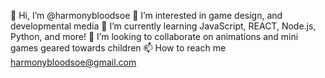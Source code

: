 👋 Hi, I’m @harmonybloodsoe
👀 I’m interested in game design, and developmental media
🌱 I’m currently learning JavaScript, REACT, Node.js, Python, and more!
💞️ I’m looking to collaborate on animations and mini games geared towards children
📫 How to reach me harmonybloodsoe@gmail.com
